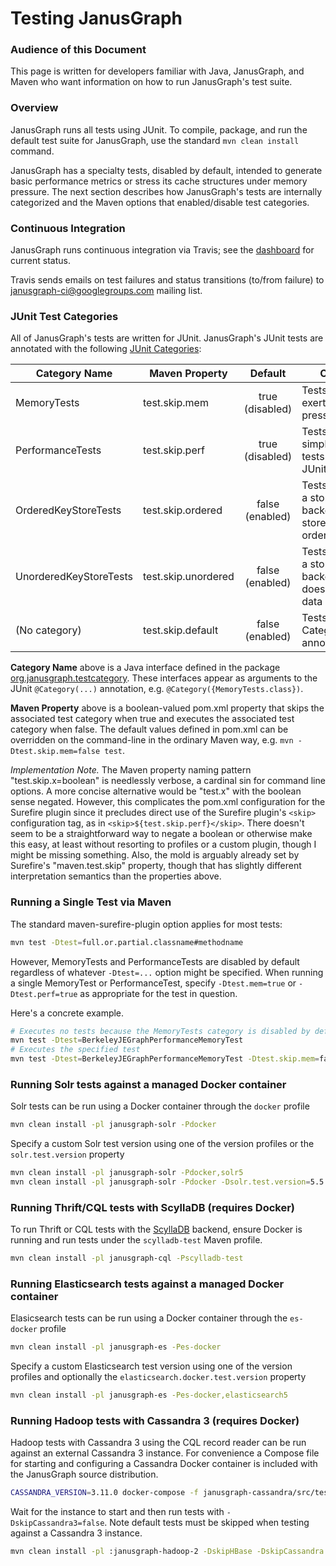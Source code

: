 Testing JanusGraph
==================

### Audience of this Document

This page is written for developers familiar with Java, JanusGraph, and Maven who want information on how to run JanusGraph's test suite.

### Overview

JanusGraph runs all tests using JUnit.  To compile, package, and run the default test suite for JanusGraph, use the standard `mvn clean install` command.

JanusGraph has a specialty tests, disabled by default, intended to generate basic performance metrics or stress its cache structures under memory pressure.  The next section describes how JanusGraph's tests are internally categorized and the Maven options that enabled/disable test categories.

### Continuous Integration

JanusGraph runs continuous integration via Travis; see the [dashboard](https://travis-ci.org/JanusGraph/janusgraph) for current status.

Travis sends emails on test failures and status transitions (to/from failure) to
[janusgraph-ci@googlegroups.com](https://groups.google.com/forum/#!forum/janusgraph-ci) mailing list.

### JUnit Test Categories

All of JanusGraph's tests are written for JUnit.  JanusGraph's JUnit tests are annotated with the following [JUnit Categories](https://github.com/junit-team/junit/wiki/Categories):


| Category Name | Maven Property | Default | Comment |
| ------------- | ------------------- |:------------:| ------- |
| MemoryTests | test.skip.mem | true (disabled) | Tests intended to exert memory pressure |
| PerformanceTests | test.skip.perf | true (disabled) | Tests written as simple speed tests using JUnitBenchmarks|
| OrderedKeyStoreTests | test.skip.ordered | false (enabled) | Tests written for a storage backend that stores data in key order |
| UnorderedKeyStoreTests | test.skip.unordered | false (enabled) | Tests written for a storage backend that doesn't store data in key order |
| (No&nbsp;category) | test.skip.default | false (enabled) | Tests without any Category annotations |

**Category Name** above is a Java interface defined in the package [org.janusgraph.testcategory](janusgraph-test/src/main/org/janusgraph/testcategory).  These interfaces appear as arguments to the JUnit `@Category(...)` annotation, e.g. `@Category({MemoryTests.class})`.

**Maven Property** above is a boolean-valued pom.xml property that skips the associated test category when true and executes the associated test category when false.  The default values defined in pom.xml can be overridden on the command-line in the ordinary Maven way, e.g. `mvn -Dtest.skip.mem=false test`.

*Implementation Note.*  The Maven property naming pattern "test.skip.x=boolean" is needlessly verbose, a cardinal sin for command line options.  A more concise alternative would be "test.x" with the boolean sense negated.  However, this complicates the pom.xml configuration for the Surefire plugin since it precludes direct use of the Surefire plugin's `<skip>` configuration tag, as in `<skip>${test.skip.perf}</skip>`.  There doesn't seem to be a straightforward way to negate a boolean or otherwise make this easy, at least without resorting to profiles or a custom plugin, though I might be missing something.  Also, the mold is arguably already set by Surefire's "maven.test.skip" property, though that has slightly different interpretation semantics than the properties above.

### Running a Single Test via Maven

The standard maven-surefire-plugin option applies for most tests:

```bash
mvn test -Dtest=full.or.partial.classname#methodname
```

However, MemoryTests and PerformanceTests are disabled by default regardless of whatever `-Dtest=...` option might be specified.  When running a single MemoryTest or PerformanceTest, specify `-Dtest.mem=true` or `-Dtest.perf=true` as appropriate for the test in question.

Here's a concrete example.

```bash
# Executes no tests because the MemoryTests category is disabled by default
mvn test -Dtest=BerkeleyJEGraphPerformanceMemoryTest
# Executes the specified test
mvn test -Dtest=BerkeleyJEGraphPerformanceMemoryTest -Dtest.skip.mem=false
```

### Running Solr tests against a managed Docker container

Solr tests can be run using a Docker container through the `docker` profile

```bash
mvn clean install -pl janusgraph-solr -Pdocker
```

Specify a custom Solr test version using one of the version profiles or the `solr.test.version` property

```bash
mvn clean install -pl janusgraph-solr -Pdocker,solr5
mvn clean install -pl janusgraph-solr -Pdocker -Dsolr.test.version=5.5.4
```

### Running Thrift/CQL tests with ScyllaDB (requires Docker)

To run Thrift or CQL tests with the [ScyllaDB](http://www.scylladb.com/) backend, ensure Docker is running and run tests under the `scylladb-test` Maven profile.

```bash
mvn clean install -pl janusgraph-cql -Pscylladb-test
```

### Running Elasticsearch tests against a managed Docker container

Elasicsearch tests can be run using a Docker container through the `es-docker` profile

```bash
mvn clean install -pl janusgraph-es -Pes-docker
```

Specify a custom Elasticsearch test version using one of the version profiles and optionally the `elasticsearch.docker.test.version` property

```bash
mvn clean install -pl janusgraph-es -Pes-docker,elasticsearch5
```

### Running Hadoop tests with Cassandra 3 (requires Docker)

Hadoop tests with Cassandra 3 using the CQL record reader can be run against an external Cassandra 3 instance. For convenience a Compose file for starting and configuring a Cassandra Docker container is included with the JanusGraph source distribution.

```bash
CASSANDRA_VERSION=3.11.0 docker-compose -f janusgraph-cassandra/src/test/resources/docker-compose.yml up -d
```

Wait for the instance to start and then run tests with `-DskipCassandra3=false`. Note default tests must be skipped when testing against a Cassandra 3 instance.

```bash
mvn clean install -pl :janusgraph-hadoop-2 -DskipHBase -DskipCassandra -DskipCassandra3=false
```
